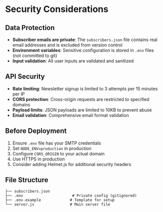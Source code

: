 # Security Considerations

## Data Protection
- **Subscriber emails are private**: The `subscribers.json` file contains real email addresses and is excluded from version control
- **Environment variables**: Sensitive configuration is stored in `.env` files (not committed to git)
- **Input validation**: All user inputs are validated and sanitized

## API Security
- **Rate limiting**: Newsletter signup is limited to 3 attempts per 15 minutes per IP
- **CORS protection**: Cross-origin requests are restricted to specified domains
- **Payload limits**: JSON payloads are limited to 10KB to prevent abuse
- **Email validation**: Comprehensive email format validation

## Before Deployment
1. Ensure `.env` file has your SMTP credentials
2. Set `NODE_ENV=production` in production
3. Configure `CORS_ORIGIN` to your actual domain
4. Use HTTPS in production
5. Consider adding Helmet.js for additional security headers

## File Structure
```
├── subscribers.json         
├── .env                      # Private config (gitignored)  
├── .env.example             # Template for setup
└── server.js                # Main server file
``` 